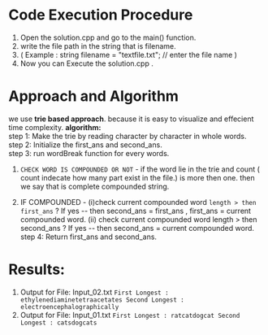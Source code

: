 # Code Execution Procedure
1. Open the solution.cpp and go to the main() function.
2. write the file path in the string that is filename.
3. ( Example : string filename = "textfile.txt"; // enter the file name )
4. Now you can Execute the solution.cpp .

# Approach and Algorithm
we use **trie based approach**. because it is easy to visualize and effecient time complexity.
**algorithm:**      
step 1: Make the trie by reading character by character in whole words.     
step 2: Initialize the first_ans and second_ans.      
step 3: run wordBreak function for every words.        
1. `CHECK WORD IS COMPOUNDED OR NOT` - if the word lie in the trie and count ( count indecate how many part exist in the file.) is more then one. then we say that is complete compounded string.
 
2.  IF COMPOUNDED - 
                    (i)check current compounded word `length > then first_ans` ? If yes -- then second_ans = first_ans , first_ans = current compounded word.
                    (ii) check current compounded word length > then second_ans ? If yes -- then second_ans = current compounded word.
step 4: Return first_ans and second_ans.

# Results:       
1. Output for File: Input_02.txt
   `First Longest : ethylenediaminetetraacetates
   Second Longest : electroencephalographically`
2. Output for File: Input_01.txt
   `First Longest : ratcatdogcat
   Second Longest : catsdogcats`

        
        
